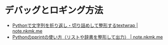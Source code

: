 # デバッグとロギング方法

- [Pythonで文字列を折り返し・切り詰めして整形するtextwrap | note.nkmk.me](https://note.nkmk.me/python-textwrap-wrap-fill-shorten/)
- [Pythonのpprintの使い方（リストや辞書を整形して出力） | note.nkmk.me](https://note.nkmk.me/python-pprint-pretty-print/)